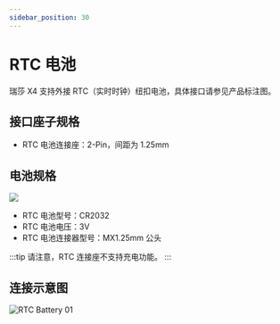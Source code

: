 ```yaml
---
sidebar_position: 30
---
```


# RTC 电池

瑞莎 X4 支持外接 RTC（实时时钟）纽扣电池，具体接口请参见产品标注图。

## 接口座子规格

- RTC 电池连接座：2-Pin，间距为 1.25mm

## 电池规格

![](/img/accessories/rtc_battery.webp)

- RTC 电池型号：CR2032
- RTC 电池电压：3V
- RTC 电池连接器型号：MX1.25mm 公头

:::tip
请注意，RTC 连接座不支持充电功能。
:::

## 连接示意图

![RTC Battery 01](/img/x/x4/rtc_battery_01.webp)
